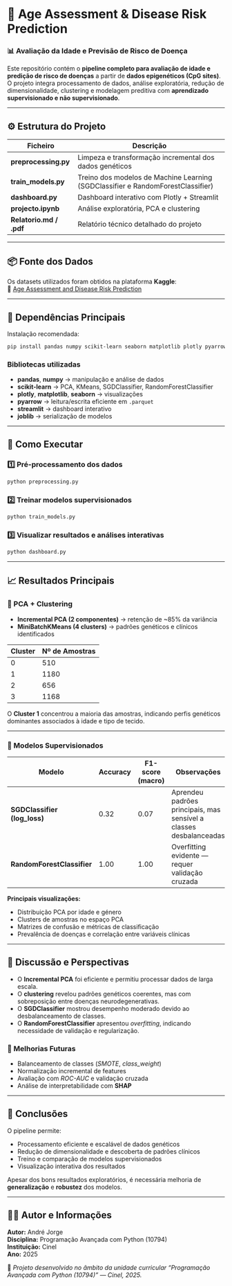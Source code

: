 # 🧬 Age Assessment & Disease Risk Prediction

### 📊 Avaliação da Idade e Previsão de Risco de Doença

Este repositório contém o **pipeline completo para avaliação de idade e predição de risco de doenças** a partir de **dados epigenéticos (CpG sites)**.  
O projeto integra processamento de dados, análise exploratória, redução de dimensionalidade, clustering e modelagem preditiva com **aprendizado supervisionado e não supervisionado**.

---

## ⚙️ Estrutura do Projeto

| Ficheiro | Descrição |
|-----------|------------|
| **preprocessing.py** | Limpeza e transformação incremental dos dados genéticos |
| **train_models.py** | Treino dos modelos de Machine Learning (SGDClassifier e RandomForestClassifier) |
| **dashboard.py** | Dashboard interativo com Plotly + Streamlit |
| **projecto.ipynb** | Análise exploratória, PCA e clustering |
| **Relatorio.md / .pdf** | Relatório técnico detalhado do projeto |

---

## 📦 Fonte dos Dados

Os datasets utilizados foram obtidos na plataforma **Kaggle**:  
🔗 [Age Assessment and Disease Risk Prediction](https://www.kaggle.com/datasets/marquis03/age-assessment-and-disease-risk-prediction)

---

## 🧰 Dependências Principais

Instalação recomendada:
```bash
pip install pandas numpy scikit-learn seaborn matplotlib plotly pyarrow joblib streamlit
```

### Bibliotecas utilizadas
- **pandas**, **numpy** → manipulação e análise de dados  
- **scikit-learn** → PCA, KMeans, SGDClassifier, RandomForestClassifier  
- **plotly**, **matplotlib**, **seaborn** → visualizações  
- **pyarrow** → leitura/escrita eficiente em `.parquet`  
- **streamlit** → dashboard interativo  
- **joblib** → serialização de modelos  

---

## 🚀 Como Executar

### 1️⃣ Pré-processamento dos dados
```bash
python preprocessing.py
```

### 2️⃣ Treinar modelos supervisionados
```bash
python train_models.py
```

### 3️⃣ Visualizar resultados e análises interativas
```bash
python dashboard.py
```

---

## 📈 Resultados Principais

### 🔹 PCA + Clustering
- **Incremental PCA (2 componentes)** → retenção de ~85% da variância  
- **MiniBatchKMeans (4 clusters)** → padrões genéticos e clínicos identificados  

| Cluster | Nº de Amostras |
|----------|----------------|
| 0 | 510 |
| 1 | 1180 |
| 2 | 656 |
| 3 | 1168 |

O **Cluster 1** concentrou a maioria das amostras, indicando perfis genéticos dominantes associados à idade e tipo de tecido.

---

### 🔹 Modelos Supervisionados

| Modelo | Accuracy | F1-score (macro) | Observações |
|---------|-----------|-----------------|--------------|
| **SGDClassifier (log_loss)** | 0.32 | 0.07 | Aprendeu padrões principais, mas sensível a classes desbalanceadas |
| **RandomForestClassifier** | 1.00 | 1.00 | Overfitting evidente — requer validação cruzada |

**Principais visualizações:**
- Distribuição PCA por idade e género  
- Clusters de amostras no espaço PCA  
- Matrizes de confusão e métricas de classificação  
- Prevalência de doenças e correlação entre variáveis clínicas  

---

## 💬 Discussão e Perspectivas

- O **Incremental PCA** foi eficiente e permitiu processar dados de larga escala.  
- O **clustering** revelou padrões genéticos coerentes, mas com sobreposição entre doenças neurodegenerativas.  
- O **SGDClassifier** mostrou desempenho moderado devido ao desbalanceamento de classes.  
- O **RandomForestClassifier** apresentou *overfitting*, indicando necessidade de validação e regularização.  

### 🧩 Melhorias Futuras
- Balanceamento de classes (*SMOTE*, *class_weight*)  
- Normalização incremental de features  
- Avaliação com *ROC-AUC* e validação cruzada  
- Análise de interpretabilidade com **SHAP**  

---

## 🧠 Conclusões

O pipeline permite:
- Processamento eficiente e escalável de dados genéticos  
- Redução de dimensionalidade e descoberta de padrões clínicos  
- Treino e comparação de modelos supervisionados  
- Visualização interativa dos resultados  

Apesar dos bons resultados exploratórios, é necessária melhoria de **generalização** e **robustez** dos modelos.

---

## 🧑‍💻 Autor e Informações

**Autor:** André Jorge  
**Disciplina:** Programação Avançada com Python (10794)  
**Instituição:** Cinel  
**Ano:** 2025  

📘 *Projeto desenvolvido no âmbito da unidade curricular “Programação Avançada com Python (10794)” — Cinel, 2025.*











